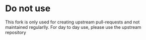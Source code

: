 Do not use
==========

This fork is only used for creating upstream pull-requests and not maintained regularlly. For day to day use, please use the upstream repository
